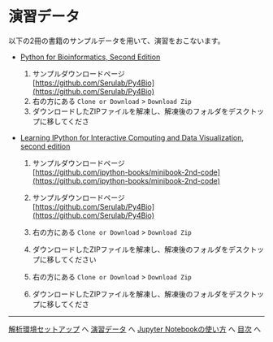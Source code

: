 # 演習データ

以下の2冊の書籍のサンプルデータを用いて、演習をおこないます。

- [Python for Bioinformatics, Second Edition](https://www.crcpress.com/Python-for-Bioinformatics-Second-Edition/Bassi/p/book/9781138035263)
    1. サンプルダウンロードページ  
    [https://github.com/Serulab/Py4Bio](https://github.com/Serulab/Py4Bio)
    1. 右の方にある `Clone or Download` > `Download Zip`
    1. ダウンロードしたZIPファイルを解凍し、解凍後のフォルダをデスクトップに移してくださ

- [Learning IPython for Interactive Computing and Data Visualization, second edition](http://ipython-books.github.io/minibook/)
    1. サンプルダウンロードページ  
    [https://github.com/ipython-books/minibook-2nd-code](https://github.com/ipython-books/minibook-2nd-code)

    1. サンプルダウンロードページ  
    [https://github.com/Serulab/Py4Bio](https://github.com/Serulab/Py4Bio)
    1. 右の方にある `Clone or Download` > `Download Zip`
    1. ダウンロードしたZIPファイルを解凍し、解凍後のフォルダをデスクトップに移してください
    1. 右の方にある `Clone or Download` > `Download Zip`
    1. ダウンロードしたZIPファイルを解凍し、解凍後のフォルダをデスクトップに移してくださ

---

[解析環境セットアップ](./M02_Install.md) へ
[演習データ](./M02_Data.md) へ
[Jupyter Notebookの使い方](./M02_JupyterNotebook.md) へ
[目次](../README.md#section2) へ
